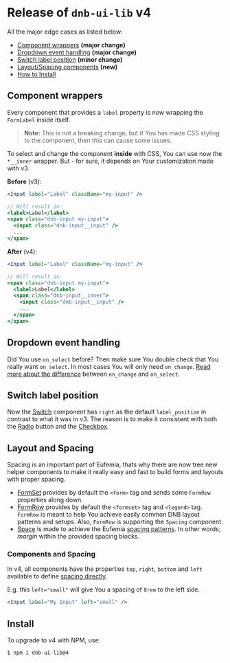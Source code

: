 # Release of `dnb-ui-lib` v4

All the major edge cases as listed below:

- [Component wrappers](#component-wrappers) **(major change)**
- [Dropdown event handling](#dropdown-event-handling) **(major change)**
- [Switch label position](#switch-label-position) **(minor change)**
- [Layout/Spacing components](#layout-and-spacing) **(new)**
- [How to Install](#install)

## Component wrappers

Every component that provides a `label` property is now wrapping the `FormLabel` inside itself.

> **Note:** This is not a breaking change, but if You has made CSS styling to the component, then this can cause some issues.

To select and change the component **inside** with CSS, You can use now the `*__inner` wrapper. But - for sure, it depends on Your customization made with v3.

**Before** (v3):

```jsx
<Input label="Label" className="my-input" />

// Will result in:
<label>Label</label>
<span class="dnb-input my-input">
  <input class="dnb-input__input" />
  ...
</span>
```

**After** (v4):

```jsx
<Input label="Label" className="my-input" />

// Will result in:
<span class="dnb-input my-input">
  <label>Label</label>
  <span class="dnb-input__inner">
    <input class="dnb-input__input" />
    ...
  </span>
</span>
```

## Dropdown event handling

Did You use `on_select` before? Then make sure You double check that You really want `on_select`. In most cases You will only need `on_change`. [Read more about the difference](/uilib/components/dropdown#tab-events) between `on_change` and `on_select`.

## Switch label position

Now the [Switch](/uilib/components/switch) component has `right` as the default `label_position` in contrast to what it was in v3. The reason is to make it consistent with both the [Radio](/uilib/components/radio) button and the [Checkbox](/uilib/components/checkbox).

## Layout and Spacing

Spacing is an important part of Eufemia, thats why there are now tree new helper components to make it really easy and fast to build forms and layouts with proper spacing.

- [FormSet](/uilib/components/form-set) provides by default the `<form>` tag and sends some `FormRow` properties along down.
- [FormRow](/uilib/components/form-row) provides by default the `<formset>` tag and `<legend>` tag. `FormRow` is meant to help You achieve easily common DNB layout patterns and setups. Also, `FormRow` is supporting the `Spacing` component.
- [Space](/uilib/components/space) is made to achieve the Eufemia [spacing patterns](/uilib/usage/layout/spacing#spacing-helpers). In other words; _margin_ within the provided spacing blocks.

### Components and Spacing

In v4, all components have the properties `top`, `right`, `bottom` and `left` available to define [spacing directly](/uilib/components/space#components-and-spacing).

E.g. this `left="small"` will give You a spacing of `8rem` to the left side.

```jsx
<Input label="My Input" left="small" />
```

## Install

To upgrade to v4 with NPM, use:

```bash
$ npm i dnb-ui-lib@4
```
